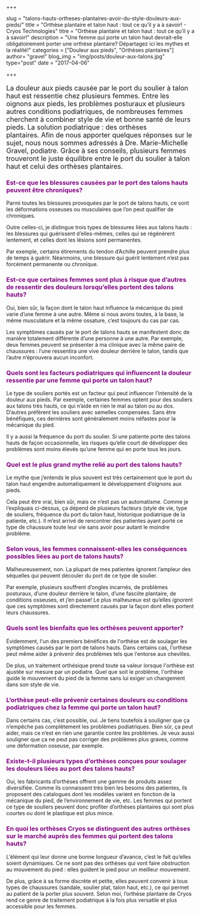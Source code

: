 +++

slug = "talons-hauts-ortheses-plantaires-avoir-du-style-douleurs-aux-pieds/"
title = "Orthèse plantaire et talon haut : tout ce qu’il y a à savoir! - Cryos Technologies"
titre = "Orthèse plantaire et talon haut : tout ce qu’il y a à savoir!"
description = "Une femme qui porte un talon haut devrait-elle obligatoirement porter une orthèse plantaire? Départagez ici les mythes et la réalité!"
categories = ["Douleur aux pieds", "Orthèses plantaires"]
author= "gravel"
blog_img = "img/posts/douleur-aux-talons.jpg"
type="post"
date = "2017-04-06"

+++

<p style="font-size: 18px;">La douleur aux pieds causée par le port du soulier à talon haut est ressentie chez plusieurs femmes. Entre les oignons aux pieds, les problèmes posturaux et plusieurs autres conditions podiatriques, de nombreuses femmes cherchent à combiner style de vie et bonne santé de leurs pieds. La solution podiatrique : des orthèses plantaires. Afin de nous apporter quelques réponses sur le sujet, nous nous sommes adressés à Dre. Marie-Michelle Gravel, podiatre. Grâce à ses conseils, plusieurs femmes trouveront le juste équilibre entre le port du soulier à talon haut et celui des orthèses plantaires.</p>
<h3 style="color: #800080;">Est-ce que les blessures causées par le port des talons hauts peuvent être chroniques?</h3>
Parmi toutes les blessures provoquées par le port de talons hauts, ce sont les déformations osseuses ou musculaires que l’on peut qualifier de chroniques.

Outre celles-ci, je distingue trois types de blessures liées aux talons hauts : les blessures qui guérissent d’elles-mêmes, celles qui se régénèrent lentement, et celles dont les lésions sont permanentes.

Par exemple, certains étirements du tendon d’Achille peuvent prendre plus de temps à guérir. Néanmoins, une blessure qui guérit lentement n’est pas forcément permanente ou chronique.

<h3 style="color: #800080;">Est-ce que certaines femmes sont plus à risque que d’autres de ressentir des douleurs lorsqu’elles portent des talons hauts?</h3>
Oui, bien sûr, la façon dont le talon haut influence la mécanique du pied varie d’une femme à une autre. Même si nous avons toutes, à la base, la même musculature et la même ossature, c’est toujours du cas par cas.

Les symptômes causés par le port de talons hauts se manifestent donc de manière totalement différente d’une personne à une autre. Par exemple, deux femmes peuvent se présenter à ma clinique avec la même paire de chaussures : l’une ressentira une vive douleur derrière le talon, tandis que l’autre n’éprouvera aucun inconfort.

<h3 style="color: #800080;">Quels sont les facteurs podiatriques qui influencent la douleur ressentie par une femme qui porte un talon haut?</h3>
Le type de souliers portés est un facteur qui peut influencer l’intensité de la douleur aux pieds. Par exemple, certaines femmes optent pour des souliers aux talons très hauts, ce qui n’aide en rien le mal au talon ou au dos. D’autres préfèrent les souliers avec semelles compensées. Sans être bénéfiques, ces dernières sont généralement moins néfastes pour la mécanique du pied.

Il y a aussi la fréquence du port du soulier. Si une patiente porte des talons hauts de façon occasionnelle, les risques qu’elle court de développer des problèmes sont moins élevés qu’une femme qui en porte tous les jours.

<h3 style="color: #800080;">Quel est le plus grand mythe relié au port des talons hauts?</h3>
Le mythe que j’entends le plus souvent est très certainement que le port du talon haut engendre automatiquement le développement d’oignons aux pieds.

Cela peut être vrai, bien sûr, mais ce n’est pas un automatisme. Comme je l’expliquais ci-dessus, ça dépend de plusieurs facteurs (style de vie, type de souliers, fréquence du port du talon haut, historique podiatrique de la patiente, etc.). Il m’est arrivé de rencontrer des patientes ayant porté ce type de chaussure toute leur vie sans avoir pour autant le moindre problème.

<h3 style="color: #800080;">Selon vous, les femmes connaissent-elles les conséquences possibles liées au port de talons hauts?</h3>
Malheureusement, non. La plupart de mes patientes ignorent l’ampleur des séquelles qui peuvent découler du port de ce type de soulier.

Par exemple, plusieurs souffrent d’ongles incarnés, de problèmes posturaux, d’une douleur derrière le talon, d’une fasciite plantaire, de conditions osseuses, et j’en passe! Le plus malheureux est qu’elles ignorent que ces symptômes sont directement causés par la façon dont elles portent leurs chaussures.

<h3 style="color: #800080;">Quels sont les bienfaits que les orthèses peuvent apporter?</h3>
Évidemment, l'un des premiers bénéfices de l'orthèse est de soulager les symptômes causés par le port de talons hauts. Dans certains cas, l'orthèse peut même aider à prévenir des problèmes tels que l'entorse aux chevilles.

De plus, un traitement orthésique prend toute sa valeur lorsque l'orthèse est ajustée sur mesure par un podiatre. Quel que soit le problème, l'orthèse guide le mouvement du pied de la femme sans lui exiger un changement dans son style de vie.

<h3 style="color: #800080;">L’orthèse peut-elle prévenir certaines douleurs ou conditions podiatriques chez la femme qui porte un talon haut?</h3>
Dans certains cas, c’est possible, oui. Je tiens toutefois à souligner que ça n’empêche pas complètement les problèmes podiatriques. Bien sûr, ça peut aider, mais ce n’est en rien une garantie contre les problèmes. Je veux aussi souligner que ça ne peut pas corriger des problèmes plus graves, comme une déformation osseuse, par exemple.

<h3 style="color: #800080;">Existe-t-il plusieurs types d’orthèses conçues pour soulager les douleurs liées au port des talons hauts?</h3>
Oui, les fabricants d’orthèses offrent une gamme de produits assez diversifiée. Comme ils connaissent très bien les besoins des patientes, ils proposent des catalogues dont les modèles varient en fonction de la mécanique du pied, de l’environnement de vie, etc. Les femmes qui portent ce type de souliers peuvent donc profiter d’orthèses plantaires qui sont plus courtes ou dont le plastique est plus mince.

<h3 style="color: #800080;">En quoi les orthèses Cryos se distinguent des autres orthèses sur le marché auprès des femmes qui portent des talons hauts?</h3>
L’élément qui leur donne une bonne longueur d’avance, c’est le fait qu’elles soient dynamiques. Ce ne sont pas des orthèses qui vont faire obstruction au mouvement du pied : elles guident le pied pour un meilleur mouvement.

De plus, grâce à sa forme discrète et petite, elles peuvent convenir à tous types de chaussures (sandale, soulier plat, talon haut, etc.), ce qui permet au patient de la porter plus souvent. Selon moi, l’orthèse plantaire de Cryos rend ce genre de traitement podiatrique à la fois plus versatile et plus accessible pour les femmes.